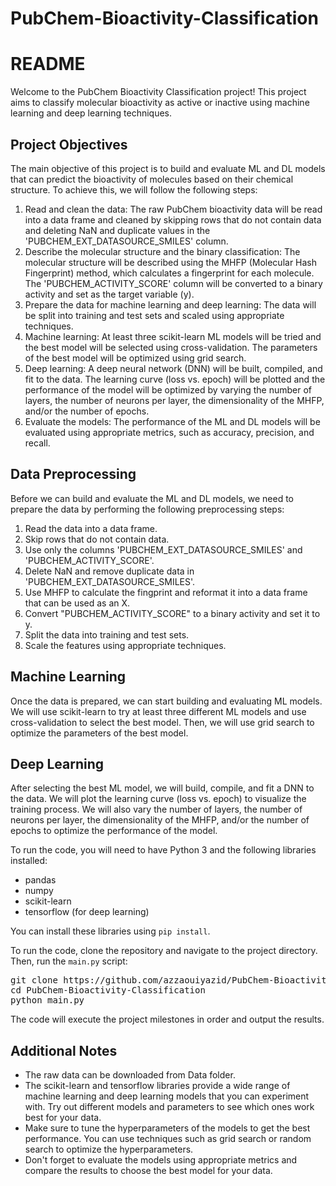 # PubChem-Bioactivity-Classification
<h1>README</h1>
<p>Welcome to the PubChem Bioactivity Classification project! This project aims to classify molecular bioactivity as active or inactive using machine learning and deep learning techniques.</p>
<h2>Project Objectives</h2>
<p>The main objective of this project is to build and evaluate ML and DL models that can predict the bioactivity of molecules based on their chemical structure. To achieve this, we will follow the following steps:</p>
<ol>
  <li>Read and clean the data: The raw PubChem bioactivity data will be read into a data frame and cleaned by skipping rows that do not contain data and deleting NaN and duplicate values in the 'PUBCHEM_EXT_DATASOURCE_SMILES' column.</li>
  <li>Describe the molecular structure and the binary classification: The molecular structure will be described using the MHFP (Molecular Hash Fingerprint) method, which calculates a fingerprint for each molecule. The 'PUBCHEM_ACTIVITY_SCORE' column will be converted to a binary activity and set as the target variable (y).</li>
  <li>Prepare the data for machine learning and deep learning: The data will be split into training and test sets and scaled using appropriate techniques.</li>
  <li>Machine learning: At least three scikit-learn ML models will be tried and the best model will be selected using cross-validation. The parameters of the best model will be optimized using grid search.</li>
  <li>Deep learning: A deep neural network (DNN) will be built, compiled, and fit to the data. The learning curve (loss vs. epoch) will be plotted and the performance of the model will be optimized by varying the number of layers, the number of neurons per layer, the dimensionality of the MHFP, and/or the number of epochs.</li>
  <li>Evaluate the models: The performance of the ML and DL models will be evaluated using appropriate metrics, such as accuracy, precision, and recall.</li>
</ol>
<h2>Data Preprocessing</h2>
<p>Before we can build and evaluate the ML and DL models, we need to prepare the data by performing the following preprocessing steps:</p>
<ol>
  <li>Read the data into a data frame.</li>
  <li>Skip rows that do not contain data.</li>
  <li>Use only the columns 'PUBCHEM_EXT_DATASOURCE_SMILES' and 'PUBCHEM_ACTIVITY_SCORE'.</li>
  <li>Delete NaN and remove duplicate data in 'PUBCHEM_EXT_DATASOURCE_SMILES'.</li>

  <li>Use MHFP to calculate the fingprint and reformat it into a data frame that can be used as an X.</li>
  <li>Convert "PUBCHEM_ACTIVITY_SCORE" to a binary activity and set it to y.</li>
  <li>Split the data into training and test sets.</li>
  <li>Scale the features using appropriate techniques.</li>
</ol>
<h2>Machine Learning</h2>
<p>Once the data is prepared, we can start building and evaluating ML models. We will use scikit-learn to try at least three different ML models and use cross-validation to select the best model. Then, we will use grid search to optimize the parameters of the best model.</p>
<h2>Deep Learning</h2>
<p>After selecting the best ML model, we will build, compile, and fit a DNN to the data. We will plot the learning curve (loss vs. epoch) to visualize the training process. We will also vary the number of layers, the number of neurons per layer, the dimensionality of the MHFP, and/or the number of epochs to optimize the performance of the model.</p>
<p>To run the code, you will need to have Python 3 and the following libraries installed:</p>

<ul>
  <li>pandas</li>
  <li>numpy</li>
  <li>scikit-learn</li>
  <li>tensorflow (for deep learning)</li>
</ul>
<p>You can install these libraries using <code>pip install</code>.</p>
<p>To run the code, clone the repository and navigate to the project directory. Then, run the <code>main.py</code> script:</p>
<pre>
git clone https://github.com/azzaouiyazid/PubChem-Bioactivity-Classification.git
cd PubChem-Bioactivity-Classification
python main.py
</pre>
<p>The code will execute the project milestones in order and output the results.</p>
<h2>Additional Notes</h2>
<ul>
  <li>The raw data can be downloaded from Data folder.</li>
  </li>
  <li>The scikit-learn and tensorflow libraries provide a wide range of machine learning and deep learning models that you can experiment with. Try out different models and parameters to see which ones work best for your data.</li>
  <li>Make sure to tune the hyperparameters of the models to get the best performance. You can use techniques such as grid search or random search to optimize the hyperparameters.</li>
  <li>Don't forget to evaluate the models using appropriate metrics and compare the results to choose the best model for your data.</li>
</ul>
